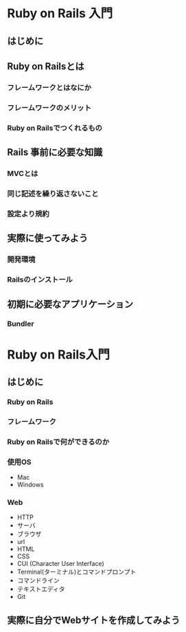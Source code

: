 # Ruby on Rails 入門

## はじめに

## Ruby on Railsとは
### フレームワークとはなにか
### フレームワークのメリット
### Ruby on Railsでつくれるもの

## Rails 事前に必要な知識
### MVCとは
### 同じ記述を繰り返さないこと
### 設定より規約

## 実際に使ってみよう
### 開発環境
### Railsのインストール

## 初期に必要なアプリケーション
### Bundler



# Ruby on Rails入門  
## はじめに  

### Ruby on Rails  
### フレームワーク  
### Ruby on Railsで何ができるのか  

### 使用OS  
- Mac  
- Windows  
  
### Web  
- HTTP  
- サーバ  
- ブラウザ  
- url  
- HTML  
- CSS  
- CUI (Character User Interface)  
- Terminal(ターミナル)とコマンドプロンプト  
- コマンドライン  
- テキストエディタ  
- Git  

## 実際に自分でWebサイトを作成してみよう
